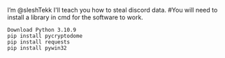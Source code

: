  I’m @sleshTekk 
 I'll teach you how to steal discord data.
 #You will need to install a library in cmd for the software to work.

    Download Python 3.10.9
    pip install pycryptodome
    pip install requests
    pip install pywin32              
 



